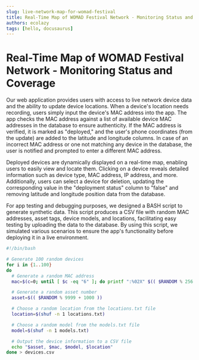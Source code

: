 ```yaml
---
slug: live-network-map-for-womad-festival
title: Real-Time Map of WOMAD Festival Network - Monitoring Status and Coverage
authors: ecolazy
tags: [hello, docusaurus]
---
```


# Real-Time Map of WOMAD Festival Network - Monitoring Status and Coverage

Our web application provides users with access to live network device data and the ability to update device locations. When a device's location needs recording, users simply input the device's MAC address into the app. The app checks the MAC address against a list of available device MAC addresses in the database to ensure authenticity. If the MAC address is verified, it is marked as "deployed," and the user's phone coordinates (from the update) are added to the latitude and longitude columns. In case of an incorrect MAC address or one not matching any device in the database, the user is notified and prompted to enter a different MAC address.

Deployed devices are dynamically displayed on a real-time map, enabling users to easily view and locate them. Clicking on a device reveals detailed information such as device type, MAC address, IP address, and more. Additionally, users can select a device for deletion, updating the corresponding value in the "deployment status" column to "false" and removing latitude and longitude position data from the database.

For app testing and debugging purposes, we designed a BASH script to generate synthetic data. This script produces a CSV file with random MAC addresses, asset tags, device models, and locations, facilitating easy testing by uploading the data to the database. By using this script, we simulated various scenarios to ensure the app's functionality before deploying it in a live environment.





``` bash
#!/bin/bash

# Generate 100 random devices
for i in {1..100}
do
  # Generate a random MAC address
  mac=$(c=0; until [ $c -eq "6" ]; do printf ":%02X" $(( $RANDOM % 256 )); let c=c+1; done | sed s/://)

  # Generate a random asset number
  asset=$(( $RANDOM % 9999 + 1000 ))

  # Choose a random location from the locations.txt file
  location=$(shuf -n 1 locations.txt)

  # Choose a random model from the models.txt file
  model=$(shuf -n 1 models.txt)

  # Output the device information to a CSV file
  echo "$asset, $mac, $model, $location"
done > devices.csv
```


